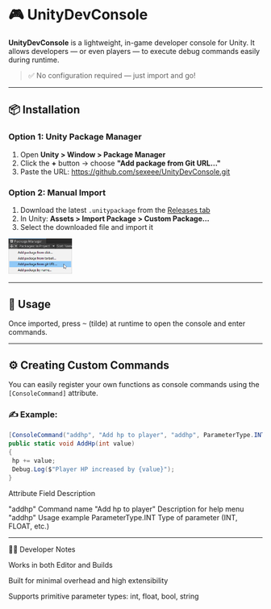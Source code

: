 # 🎮 UnityDevConsole

**UnityDevConsole** is a lightweight, in-game developer console for Unity. It allows developers — or even players — to execute debug commands easily during runtime.

> ✅ No configuration required — just import and go!

---

## 📦 Installation

### Option 1: Unity Package Manager  
1. Open **Unity > Window > Package Manager**  
2. Click the **+** button → choose **"Add package from Git URL…"**  
3. Paste the URL: https://github.com/sexeee/UnityDevConsole.git

### Option 2: Manual Import  
1. Download the latest `.unitypackage` from the [Releases tab](https://github.com/sexeee/UnityDevConsole/releases)  
2. In Unity: **Assets > Import Package > Custom Package…**  
3. Select the downloaded file and import it

<img src="/.github/install.png" alt="Package manager install" width="25%">

---

## 🧪 Usage

Once imported, press <kbd>~</kbd> (tilde) at runtime to open the console and enter commands.

---

## ⚙️ Creating Custom Commands

You can easily register your own functions as console commands using the `[ConsoleCommand]` attribute.

### ✍️ Example:
```csharp
[ConsoleCommand("addhp", "Add hp to player", "addhp", ParameterType.INT)]
public static void AddHp(int value)
{
 hp += value;
 Debug.Log($"Player HP increased by {value}");
}
```

Attribute Field	Description

"addhp"	Command name
"Add hp to player"	Description for help menu
"addhp"	Usage example
ParameterType.INT	Type of parameter (INT, FLOAT, etc.)


---

🧑‍💻 Developer Notes

Works in both Editor and Builds

Built for minimal overhead and high extensibility

Supports primitive parameter types: int, float, bool, string